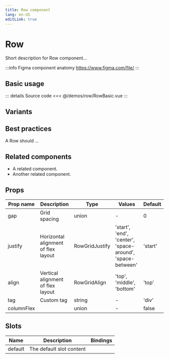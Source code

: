 ```yaml
---
title: Row component
lang: en-US
editLink: true
---
```


# Row

Short description for Row component...

:::info Figma component anatomy
https://www.figma.com/file/
:::

## Basic usage

<RowBasic />

::: details Source code
<<< @/demos/row/RowBasic.vue
:::

## Variants

<RowVariants />

## Best practices

A Row should ...

## Related components

- A related component.
- Another related component.

## Props

| Prop name  | Description                         | Type           | Values                                                    | Default |
| ---------- | ----------------------------------- | -------------- | --------------------------------------------------------- | ------- |
| gap        | Grid spacing                        | union          | -                                                         | 0       |
| justify    | Horizontal alignment of flex layout | RowGridJustify | 'start', 'end', 'center', 'space-around', 'space-between' | 'start' |
| align      | Vertical alignment of flex layout   | RowGridAlign   | 'top', 'middle', 'bottom'                                 | 'top'   |
| tag        | Custom tag                          | string         | -                                                         | 'div'   |
| columnFlex |                                     | union          | -                                                         | false   |

## Slots

| Name    | Description              | Bindings |
| ------- | ------------------------ | -------- |
| default | The default slot content |          |
